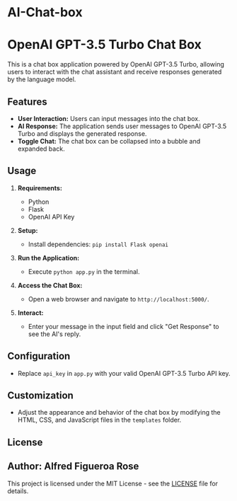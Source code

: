 # AI-Chat-box
# OpenAI GPT-3.5 Turbo Chat Box

This is a chat box application powered by OpenAI GPT-3.5 Turbo, allowing users to interact with the chat assistant and receive responses generated by the language model.

## Features

- **User Interaction:** Users can input messages into the chat box.
- **AI Response:** The application sends user messages to OpenAI GPT-3.5 Turbo and displays the generated response.
- **Toggle Chat:** The chat box can be collapsed into a bubble and expanded back.

## Usage

1. **Requirements:**
   - Python
   - Flask
   - OpenAI API Key

2. **Setup:**
   - Install dependencies: `pip install Flask openai`

3. **Run the Application:**
   - Execute `python app.py` in the terminal.

4. **Access the Chat Box:**
   - Open a web browser and navigate to `http://localhost:5000/`.

5. **Interact:**
   - Enter your message in the input field and click "Get Response" to see the AI's reply.

## Configuration

- Replace `api_key` in `app.py` with your valid OpenAI GPT-3.5 Turbo API key.

## Customization

- Adjust the appearance and behavior of the chat box by modifying the HTML, CSS, and JavaScript files in the `templates` folder.

## License
## Author: Alfred Figueroa Rose
This project is licensed under the MIT License - see the [LICENSE](LICENSE) file for details.
